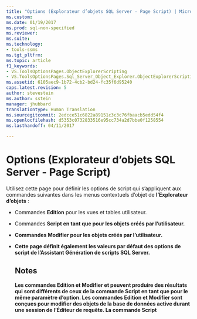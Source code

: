 ```yaml
---
title: "Options (Explorateur d’objets SQL Server - Page Script) | Microsoft Docs"
ms.custom: 
ms.date: 01/19/2017
ms.prod: sql-non-specified
ms.reviewer: 
ms.suite: 
ms.technology:
- tools-ssms
ms.tgt_pltfrm: 
ms.topic: article
f1_keywords:
- VS.ToolsOptionsPages.ObjectExplorerScripting
- VS.ToolsOptionsPages.Sql_Server_Object_Explorer.ObjectExplorerScripting
ms.assetid: 6105aec9-1b72-4cb2-bd24-fc35f6d95240
caps.latest.revision: 5
author: stevestein
ms.author: sstein
manager: jhubbard
translationtype: Human Translation
ms.sourcegitcommit: 2edcce51c6822a89151c3c3c76fbaacb5edd54f4
ms.openlocfilehash: d5353c0732833516e95cc734a2d7bbe0f1258554
ms.lasthandoff: 04/11/2017

---
```

# <a name="options-sql-server-object-explorer---scripting-page"></a>Options (Explorateur d’objets SQL Server - Page Script)
Utilisez cette page pour définir les options de script qui s’appliquent aux commandes suivantes dans les menus contextuels d’objet de **l’Explorateur d’objets** :  
  
-   Commandes **Edition** pour les vues et tables utilisateur.  
  
-   Commandes **Script <object> en tant que** pour les objets créés par l’utilisateur.  
  
-   Commandes **Modifier** pour les objets créés par l’utilisateur.  
  
-   Cette page définit également les valeurs par défaut des options de script de **l’Assistant Génération de scripts SQL Server**.  
  
## <a name="remarks"></a>Notes  
Les commandes **Edition** et **Modifier** et peuvent produire des résultats qui sont différents de ceux de la commande **Script <object> en tant** que pour le même paramètre d’option. Les commandes **Edition** et **Modifier** sont conçues pour modifier des objets de la base de données active durant une session de l’Éditeur de requête. La commande **Script <object> en tant que** est conçue pour générer un script pour qu’il puisse être utilisé ultérieurement pour créer des objets.  
  
## <a name="options"></a>Options  
Spécifiez les options de script en les sélectionnant parmi les paramètres disponibles dans la liste située à droite de chaque option.  
  
### <a name="general-scripting-options"></a>Options de script générales  
**Délimiter des instructions individuelles**  
Sépare les instructions [!INCLUDE[tsql](../../includes/tsql_md.md)] par un délimiteur de traitement. Pour modifier le délimiteur de traitement par défaut de **l’Éditeur de requête**, sélectionnez **Outils**/**Options**/**Exécution de la requête**/**SQL Server**/**Général**/**Délimiteur de traitement**. La valeur par défaut est FALSE. Pour plus d’informations, consultez [GO (Transact-SQL)](http://msdn.microsoft.com/en-us/b2ca6791-3a07-4209-ba8e-2248a92dd738).  
  
**Inclure des en-têtes descriptifs**  
Ajoute des commentaires descriptifs au script en séparant le script en sections pour chaque objet. La valeur par défaut est True. Pour plus d’informations, consultez [/*...*/ (Commentaire) (Transact-SQL)](http://msdn.microsoft.com/en-us/4d9ab1b2-4bbb-4c16-beb1-cafc1af7417c).  
  
**Inclure des options VarDecimal**  
Inclut les options de stockage VarDecimal. La valeur par défaut est FALSE. Pour plus d’informations, consultez [sp_db_vardecimal_storage_format (Transact-SQL)](http://msdn.microsoft.com/en-us/9920b2f7-b802-4003-913c-978c17ae4542).  
  
**Générer le script de suivi des modifications**  
Inclut des informations de suivi des modifications dans le script.  
  
**Générer un script pour la version du serveur**  
Crée un script qui peut être exécuté sur la version sélectionnée de [!INCLUDE[ssNoVersion](../../includes/ssnoversion_md.md)]. Les fonctionnalités qui sont des nouveautés de [!INCLUDE[ssCurrent](../../includes/sscurrent_md.md)] ne peuvent pas faire l'objet d'un script pour les versions antérieures. Certains scripts qui sont créés pour [!INCLUDE[ssCurrent](../../includes/sscurrent_md.md)] ne peuvent pas être exécutés sur les serveurs exécutant une version antérieure de [!INCLUDE[ssNoVersion](../../includes/ssnoversion_md.md)]ou sur une base de données qui possède un [paramètre de niveau de compatibilité de base de données](http://msdn.microsoft.com/en-us/ca5fd220-d5ea-4182-8950-55d4101a86f6)antérieur.  
  
**Générer un script pour les catalogues de texte intégral**  
Inclut un script pour les catalogues de texte intégral. La valeur par défaut est FALSE. Pour plus d’informations, consultez [CREATE FULLTEXT CATALOG (Transact-SQL)](http://msdn.microsoft.com/en-us/d7a8bd93-e2d7-4a40-82ef-39069e65523b).  
  
**Générer un script USE <database>**  
Ajoute l’instruction USE DATABASE au script pour créer des objets de base de données dans le contexte de la base de données de **l’Explorateur d’objets** active. Lorsqu'il est prévu que le script sera utilisé dans une base de données différente, sélectionnez False afin d'omettre l'instruction. La valeur par défaut est True. Pour plus d’informations, consultez [USE (Transact-SQL)](http://msdn.microsoft.com/en-us/c05acac8-c063-4770-8e36-d7f71d500b10).  
  
### <a name="object-scripting-options"></a>Options de scripts d'objets  
**Générer un script pour les objets dépendants**  
Génère un script pour les objets supplémentaires qui sont requis lorsque le script de l'objet sélectionné est exécuté. La valeur par défaut est FALSE.  
  
**Inclure la clause If NOT EXISTS**  
Inclut une instruction permettant de vérifier qu'un objet n'existe pas dans la base de données avant de créer l'objet. La valeur par défaut est FALSE. Pour plus d’informations, consultez [IF... ELSE (Transact-SQL)](http://msdn.microsoft.com/en-us/676c881f-dee1-417a-bc51-55da62398e81) et [EXISTS (Transact-SQL)](http://msdn.microsoft.com/en-us/b6510a65-ac38-4296-a3d5-640db0c27631).  
  
**Noms d'objet de qualification de schéma**  
Qualifie les noms d'objets avec le schéma de l'objet. La valeur par défaut est FALSE. Pour plus d’informations, consultez [Créer un schéma de base de données](http://msdn.microsoft.com/en-us/ed2a5522-f4d2-4111-95a4-d3e1e5081739).  
  
**Générer un script pour les propriétés étendues**  
Inclut les propriétés étendues dans le script, si l'objet en possède. La valeur par défaut est FALSE. Pour plus d’informations, consultez [sp_addextendedproperty (Transact-SQL)](http://msdn.microsoft.com/en-us/565483ea-875b-4133-b327-d0006d2d7b4c).  
  
**Propriétaire de script**  
Inclut le propriétaire dans le script généré. La valeur par défaut est FALSE.  
  
**Générer un script pour les autorisations**  
Inclut les autorisations sur les objets de base de données dans le script. La valeur par défaut est True. Pour plus d’informations, consultez [Autorisations](http://msdn.microsoft.com/en-us/f28e3dea-24e6-4a81-877b-02ec4c7e36b9).  
  
### <a name="tableview-options"></a>Options de table/vue  
Les options suivantes s'appliquent uniquement aux scripts des tables et des vues.  
  
**Convertir les types de données définis par l'utilisateur en types de base**  
Convertit les types de données définis par l'utilisateur en types de base à partir desquels ils ont été créés. Utilisez True lorsque les types de données définis par l'utilisateur de la base de données source n'existent pas dans la base de données où le script sera exécuté. Utilisez False pour conserver les types de données définis par l'utilisateur. La valeur par défaut est FALSE. Pour plus d’informations, consultez [CREATE TYPE (Transact-SQL)](http://msdn.microsoft.com/en-us/2202236b-e09f-40a1-bbc7-b8cff7488905).  
  
**Générer des commandes SET ANSI PADDING**  
Ajoute l'instruction SET ANSI_PADDING avant et après chaque instruction CREATE TABLE. La valeur par défaut est True. Pour plus d’informations, consultez [SET ANSI_PADDING (Transact-SQL)](http://msdn.microsoft.com/en-us/92bd29a3-9beb-410e-b7e0-7bc1dc1ae6d0).  
  
**Inclure un classement**  
Inclut un classement dans la définition de colonne. La valeur par défaut est True. Pour plus d’informations, consultez [Prise en charge d’Unicode et du classement](http://msdn.microsoft.com/en-us/92d34f48-fa2b-47c5-89d3-a4c39b0f39eb).  
  
**Inclure la propriété IDENTITY**  
Inclut des définitions pour la valeur de départ IDENTITY et l'incrément IDENTITY. La valeur par défaut est True. Pour plus d’informations, consultez [IDENTITY (propriété) (Transact-SQL)](http://msdn.microsoft.com/en-us/8429134f-c821-4033-a07c-f782a48d501c).  
  
**Références aux clés étrangères de qualification de schéma**  
Ajoute le nom de schéma aux références de table des contraintes FOREIGN KEY. La valeur par défaut est True.  
  
**Valeurs par défaut et règles liées aux scripts**  
Inclut les appels aux procédures stockées liées **sp_bindefault** et **sp_bindrule** . La valeur par défaut est True. Pour plus d’informations, consultez [sp_bindefault (Transact-SQL)](http://msdn.microsoft.com/en-us/3da70c10-68d0-4c16-94a5-9e84c4a520f6) et [sp_bindrule (Transact-SQL)](http://msdn.microsoft.com/en-us/2606073e-c52f-498d-a923-5026b9d97e67).  
  
**Générer un script pour les contraintes CHECK**  
Ajoute des [contraintes CHECK](http://msdn.microsoft.com/en-us/637098af-2567-48f8-90f4-b41df059833e) au script. La valeur par défaut est True.  
  
**Valeurs de script par défaut**  
Inclut les valeurs de colonne par défaut dans le script. La valeur par défaut est FALSE. Pour plus d’informations, consultez [CREATE DEFAULT (Transact-SQL)](http://msdn.microsoft.com/en-us/08475db4-7d90-486a-814c-01a99d783d41).  
  
**Générer un script pour les groupes de fichiers**  
Spécifie le groupe de fichiers dans la clause ON pour des définitions de table. La valeur par défaut est FALSE. Pour plus d’informations, consultez [CREATE TABLE (Transact-SQL)](http://msdn.microsoft.com/en-us/1e068443-b9ea-486a-804f-ce7b6e048e8b).  
  
**Générer un script pour les clés étrangères**  
Inclut des [contraintes FOREIGN KEY](http://msdn.microsoft.com/en-us/31fbcc9f-2dc5-4bf9-aa50-ed70ec7b5bcd) dans le script. La valeur par défaut est FALSE.  
  
**Générer un script pour les index de recherche en texte intégral**  
Inclut les index de recherche en texte intégral dans le script. La valeur par défaut est FALSE. Pour plus d’informations, consultez [CREATE FULLTEXT INDEX (Transact-SQL)](http://msdn.microsoft.com/en-us/8b80390f-5f8b-4e66-9bcc-cabd653c19fd).  
  
**Générer un script pour les index**  
Inclut des index cluster, non cluster et XML dans le script. La valeur par défaut est True. Pour plus d’informations, consultez [CREATE INDEX (Transact-SQL)](http://msdn.microsoft.com/en-us/d2297805-412b-47b5-aeeb-53388349a5b9).  
  
**Générer un script pour les schémas de partition**  
Inclut des schémas de partition de table dans le script. La valeur par défaut est FALSE. Pour plus d’informations, consultez [CREATE PARTITION SCHEME (Transact-SQL)](http://msdn.microsoft.com/en-us/5b21c53a-b4f4-4988-89a2-801f512126e4).  
  
**Générer un script pour les clés primaires**  
Inclut des [contraintes de clé primaire et de clé étrangère](http://msdn.microsoft.com/en-us/31fbcc9f-2dc5-4bf9-aa50-ed70ec7b5bcd) dans le script. La valeur par défaut est True.  
  
**Générer un script pour les statistiques**  
Inclut des statistiques définies par l'utilisateur dans le script. La valeur par défaut est FALSE. Pour plus d’informations, consultez [CREATE STATISTICS (Transact-SQL)](http://msdn.microsoft.com/en-us/b23e2f6b-076c-4e6d-9281-764bdb616ad2).  
  
**Générer un script pour les déclencheurs**  
Inclut des déclencheurs dans le script. La valeur par défaut est FALSE. Pour plus d’informations, consultez [CREATE TRIGGER (Transact-SQL)](http://msdn.microsoft.com/en-us/edeced03-decd-44c3-8c74-2c02f801d3e7).  
  
**Générer un script pour les clés uniques**  
Inclut des [contraintes uniques et des contraintes de validation](http://msdn.microsoft.com/en-us/637098af-2567-48f8-90f4-b41df059833e) dans le script. La valeur par défaut est FALSE.  
  
**Générer un script pour les colonnes de vue**  
Déclare des colonnes de vue dans les en-têtes de vue. La valeur par défaut est FALSE. Pour plus d’informations, consultez [CREATE VIEW (Transact-SQL)](http://msdn.microsoft.com/en-us/aecc2f73-2ab5-4db9-b1e6-2f9e3c601fb9).  
  
**ScriptDriIncludeSystemNames**  
Inclut les noms de contraintes générés par le système pour appliquer l'intégrité référentielle déclarative. La valeur par défaut est FALSE. Pour plus d’informations, consultez [REFERENTIAL_CONSTRAINTS (Transact-SQL)](http://msdn.microsoft.com/en-us/5d358f18-0a85-4b55-af4b-98d5f4cd1020).  
  
## <a name="see-also"></a>Voir aussi  
[Générer des scripts (SQL Server Management Studio)](http://msdn.microsoft.com/en-us/9711c617-3c68-4e5a-aea3-befc64d51524)  
  

